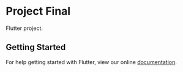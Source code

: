 # Project Final

Flutter project.

## Getting Started

For help getting started with Flutter, view our online
[documentation](https://flutter.io/).
